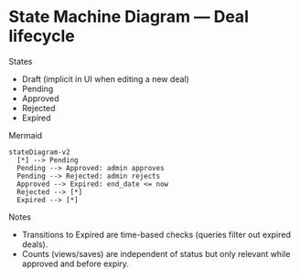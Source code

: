 # State Machine Diagram — Deal lifecycle

States
- Draft (implicit in UI when editing a new deal)
- Pending
- Approved
- Rejected
- Expired

Mermaid
```mermaid
stateDiagram-v2
  [*] --> Pending
  Pending --> Approved: admin approves
  Pending --> Rejected: admin rejects
  Approved --> Expired: end_date <= now
  Rejected --> [*]
  Expired --> [*]
```

Notes
- Transitions to Expired are time-based checks (queries filter out expired deals).
- Counts (views/saves) are independent of status but only relevant while approved and before expiry.
